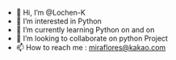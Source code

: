 - 👋 Hi, I’m @Lochen-K
- 👀 I’m interested in Python
- 🌱 I’m currently learning Python on and on
- 💞️ I’m looking to collaborate on python Project
- 📫 How to reach me : miraflores@kakao.com

<!---
Lochen-K/Lochen-K is a ✨ special ✨ repository because its `README.md` (this file) appears on your GitHub profile.
You can click the Preview link to take a look at your changes.
--->
